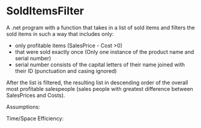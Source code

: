 # SoldItemsFilter
A .net program with a function that takes in a list of sold items and filters the sold items in such a way that includes only: 
* only profitable items (SalesPrice - Cost >0)
* that were sold exactly once (Only one instance of the product name and serial number)
* serial number consists of the capital letters of their name joined with their ID (punctuation and casing ignored)  
  
After the list is filtered, the resulting list in descending order of the overall most profitable salespeople (sales people with greatest difference between SalesPrices and Costs).  
  
Assumptions:  

Time/Space Efficiency: 
